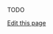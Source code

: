TODO

<a class="edit-link" href="https://github.com/wcarhart/wcarhart.github.io/blob/master/docs/examples.md" target="_blank"><i class="fas fa-edit"></i> Edit this page</a>